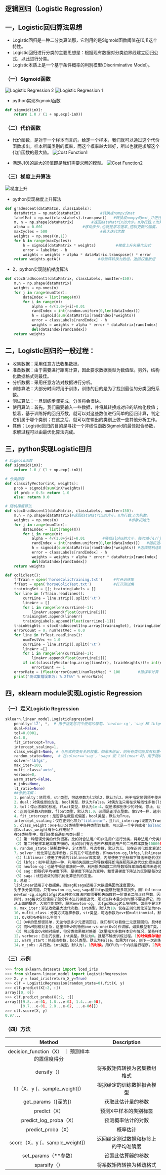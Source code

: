 ## 逻辑回归（Logistic Regression）
## 一，Logistic回归算法思想
* Logistic回归是一种二分类算法那，它利用的是Sigmoid函数阈值在[0,1]这个特性。
* Logistic回归进行分类的主要思想是：根据现有数据对分类边界线建立回归公式，以此进行分类。
* Logistic本质上是一个基于条件概率的判别模型(Discriminative Model)。

### （一）Sigmoid函数
![Logistic Regression 2](./imgs/LogisticRegression2.png)
![Logistic Regression 1](./imgs/LogisticRegression1.jpeg)
* python实现Sigmoid函数
~~~py
def sigmoid(inX):
    return 1.0 / (1 + np.exp(-inX))
~~~

### （二）代价函数
* 代价函数，是对于一个样本而言的。给定一个样本，我们就可以通过这个代价函数求出，样本所属类别的概率，而这个概率越大越好，所以也就是求解这个代价函数的最大值。
![Cost Function1](./imgs/CostFunction1.png)

* 满足J(θ)的最大的θ值即是我们需要求解的模型。
![Cost Function2](./imgs/CostFunction2.png)

### （三）梯度上升算法
![梯度上升](./imgs/梯度上升.png)
* python实现梯度上升算法
~~~py
def gradAscent(dataMatIn, classLabels):
    dataMatrix = np.mat(dataMatIn)         #转换成numpy的mat
    labelMat = np.mat(classLabels).transpose()   #转换成numpy的mat,并进行转置
    m, n = np.shape(dataMatrix)        #返回dataMatrix的大小。m为行数,n为列数。
    alpha = 0.001                  #移动步长,也就是学习速率,控制更新的幅度。
    maxCycles = 500                        #最大迭代次数
    weights = np.ones((n,1))
    for k in range(maxCycles):
        h = sigmoid(dataMatrix * weights)         #梯度上升矢量化公式
        error = labelMat - h
        weights = weights + alpha * dataMatrix.transpose() * error
    return weights.getA()                 #将矩阵转换为数组，返回权重数组
~~~
* 2，python实现随机梯度算法
~~~py
def stocGradAscent1(dataMatrix, classLabels, numIter=150):
	m,n = np.shape(dataMatrix)												#返回dataMatrix的大小。m为行数,n为列数。
	weights = np.ones(n)   													#参数初始化										#存储每次更新的回归系数
	for j in range(numIter):											
		dataIndex = list(range(m))
		for i in range(m):			
			alpha = 4/(1.0+j+i)+0.01   	 									#降低alpha的大小，每次减小1/(j+i)。
			randIndex = int(random.uniform(0,len(dataIndex)))				#随机选取样本
			h = sigmoid(sum(dataMatrix[randIndex]*weights))					#选择随机选取的一个样本，计算h
			error = classLabels[randIndex] - h 								#计算误差
			weights = weights + alpha * error * dataMatrix[randIndex]   	#更新回归系数
			del(dataIndex[randIndex]) 										#删除已经使用的样本
	return weights 															#返回
~~~

## 二，Logistic回归的一般过程：
* 收集数据：采用任意方法收集数据。
* 准备数据：由于需要进行距离计算，因此要求数据类型为数值型。另外，结构化数据格式则最佳。
* 分析数据：采用任意方法对数据进行分析。
* 训练算法：大部分时间将用于训练，训练的目的是为了找到最佳的分类回归系数。
* 测试算法：一旦训练步骤完成，分类将会很快。
* 使用算法：首先，我们需要输入一些数据，并将其转换成对应的结构化数值；接着，基于训练好的回归系数，就可以对这些数值进行简单的回归计算，判定它们属于哪个类别；在这之后，就可以在输出的类别上做一些其他分析工作。
* 其他：Logistic回归的目的是寻找一个非线性函数Sigmoid的最佳拟合参数，求解过程可以由最优化算法完成。

## 三，python实现Logistic回归
~~~py
# Sigmoid函数
def sigmoid(inX):
	return 1.0 / (1 + np.exp(-inX))

# 分类函数
def classifyVector(inX, weights):
    prob = sigmoid(sum(inX*weights))
    if prob > 0.5: return 1.0
    else: return 0.0

# 随机梯度算法
def stocGradAscent1(dataMatrix, classLabels, numIter=150):
	m,n = np.shape(dataMatrix)#返回dataMatrix的大小。m为行数,n为列数。
	weights = np.ones(n)   								#参数初始化										#存储每次更新的回归系数
	for j in range(numIter):											
		dataIndex = list(range(m))
		for i in range(m):			
			alpha = 4/(1.0+j+i)+0.01   	 	#降低alpha的大小，每次减小1/(j+i)。
			randIndex = int(random.uniform(0,len(dataIndex)))	#随机选取样本
			h = sigmoid(sum(dataMatrix[randIndex]*weights))	#选择随机选取的一个样本，计算h
			error = classLabels[randIndex] - h 								#计算误差
			weights = weights + alpha * error * dataMatrix[randIndex]   	#更新回归系数
			del(dataIndex[randIndex]) 										#删除已经使用的样本
	return weights 	

def colicTest():
	frTrain = open('horseColicTraining.txt')	 #打开训练集
	frTest = open('horseColicTest.txt')			 #打开测试集
	trainingSet = []; trainingLabels = []
	for line in frTrain.readlines():
		currLine = line.strip().split('\t')
		lineArr = []
		for i in range(len(currLine)-1):
			lineArr.append(float(currLine[i]))
		trainingSet.append(lineArr)
		trainingLabels.append(float(currLine[-1]))
	trainWeights = stocGradAscent1(np.array(trainingSet), trainingLabels, 500)	#使用改进的随即上升梯度训练
	errorCount = 0; numTestVec = 0.0
	for line in frTest.readlines():
		numTestVec += 1.0
		currLine = line.strip().split('\t')
		lineArr =[]
		for i in range(len(currLine)-1):
			lineArr.append(float(currLine[i]))
		if int(classifyVector(np.array(lineArr), trainWeights))!= int(currLine[-1]):
			errorCount += 1
	errorRate = (float(errorCount)/numTestVec) * 100 		#错误率计算
	print("测试集错误率为: %.2f%%" % errorRate)
~~~

## 四，sklearn module实现Logistic Regression
### （一）定义Logistic Regression
~~~py
sklearn.linear_model.LogisticRegression(
    penalty='l2', *,  # 用于指定惩罚中使用的规范。'newton-cg'，'sag'和'lbfgs'求解器仅支持l2罚分。仅“saga”求解器支持，“elasticnet”。如果为“none”（liblinear求解器不支持），则不应用任何正则化。
    dual=False, 
    tol=0.0001, 
    C=1.0, 
    fit_intercept=True, 
    intercept_scaling=1, 
    class_weight=None, # 与形式的类有关的权重。如果未给出，则所有类均应具有权重一。
    random_state=None,  # 在solver=='sag'，'saga'或'liblinear'时，用于随机整理数据
    solver='lbfgs', 
    max_iter=100, 
    multi_class='auto', 
    verbose=0, 
    warm_start=False, 
    n_jobs=None, 
    l1_ratio=None)
    ##参数详解：
    1，penalty：惩罚项，str类型，可选参数为l1和l2，默认为l2。用于指定惩罚项中使用的规范。newton-cg、sag和lbfgs求解算法只支持L2规范。L1G规范假设的是模型的参数满足拉普拉斯分布，L2假设的模型参数满足高斯分布，所谓的范式就是加上对参数的约束，使得模型更不会过拟合(overfit)，但是如果要说是不是加了约束就会好，这个没有人能回答，只能说，加约束的情况下，理论上应该可以获得泛化能力更强的结果。
    2，dual：对偶或原始方法，bool类型，默认为False。对偶方法只用在求解线性多核(liblinear)的L2惩罚项上。当样本数量>样本特征的时候，dual通常设置为False。
    3，tol：停止求解的标准，float类型，默认为1e-4。就是求解到多少的时候，停止，认为已经求出最优解。
    c：正则化系数λ的倒数，float类型，默认为1.0。必须是正浮点型数。像SVM一样，越小的数值表示越强的正则化。
    4，fit_intercept：是否存在截距或偏差，bool类型，默认为True。
    intercept_scaling：仅在正则化项为"liblinear"，且fit_intercept设置为True时有用。float类型，默认为1。
    5，class_weight：用于标示分类模型中各种类型的权重，可以是一个字典或者'balanced'字符串，默认为不输入，也就是不考虑权重，即为None。如果选择输入的话，可以选择balanced让类库自己计算类型权重，或者自己输入各个类型的权重。举个例子，比如对于0,1的二元模型，我们可以定义class_weight={0:0.9,1:0.1}，这样类型0的权重为90%，而类型1的权重为10%。如果class_weight选择balanced，那么类库会根据训练样本量来计算权重。某种类型样本量越多，则权重越低，样本量越少，则权重越高。当class_weight为balanced时，类权重计算方法如下：n_samples / (n_classes * np.bincount(y))。n_samples为样本数，n_classes为类别数量，np.bincount(y)会输出每个类的样本数，例如y=[1,0,0,1,1],则np.bincount(y)=[2,3]。
    那么class_weight有什么作用呢？
    在分类模型中，我们经常会遇到两类问题：
    （1）第一种是误分类的代价很高。比如对合法用户和非法用户进行分类，将非法用户分类为合法用户的代价很高，我们宁愿将合法用户分类为非法用户，这时可以人工再甄别，但是却不愿将非法用户分类为合法用户。这时，我们可以适当提高非法用户的权重。
    （2）第二种是样本是高度失衡的，比如我们有合法用户和非法用户的二元样本数据10000条，里面合法用户有9995条，非法用户只有5条，如果我们不考虑权重，则我们可以将所有的测试集都预测为合法用户，这样预测准确率理论上有99.95%，但是却没有任何意义。这时，我们可以选择balanced，让类库自动提高非法用户样本的权重。提高了某种分类的权重，相比不考虑权重，会有更多的样本分类划分到高权重的类别，从而可以解决上面两类问题。
    6，random_state：随机数种子，int类型，可选参数，默认为无，仅在正则化优化算法为sag,liblinear时有用。
    7，solver：优化算法选择参数，只有五个可选参数，即newton-cg,lbfgs,liblinear,sag,saga。默认为liblinear。solver参数决定了我们对逻辑回归损失函数的优化方法，有四种算法可以选择，分别是：
    （1）liblinear：使用了开源的liblinear库实现，内部使用了坐标轴下降法来迭代优化损失函数。
    （2）lbfgs：拟牛顿法的一种，利用损失函数二阶导数矩阵即海森矩阵来迭代优化损失函数。
    （3）newton-cg：也是牛顿法家族的一种，利用损失函数二阶导数矩阵即海森矩阵来迭代优化损失函数。
    （4）sag：即随机平均梯度下降，是梯度下降法的变种，和普通梯度下降法的区别是每次迭代仅仅用一部分的样本来计算梯度，适合于样本数据多的时候。
    （5）saga：线性收敛的随机优化算法的的变重。
    8，总结：
    liblinear适用于小数据集，而sag和saga适用于大数据集因为速度更快。
    对于多分类问题，只有newton-cg,sag,saga和lbfgs能够处理多项损失，而liblinear受限于一对剩余(OvR)。啥意思，就是用liblinear的时候，如果是多分类问题，得先把一种类别作为一个类别，剩余的所有类别作为另外一个类别。一次类推，遍历所有类别，进行分类。
    newton-cg,sag和lbfgs这三种优化算法时都需要损失函数的一阶或者二阶连续导数，因此不能用于没有连续导数的L1正则化，只能用于L2正则化。而liblinear和saga通吃L1正则化和L2正则化。
    同时，sag每次仅仅使用了部分样本进行梯度迭代，所以当样本量少的时候不要选择它，而如果样本量非常大，比如大于10万，sag是第一选择。但是sag不能用于L1正则化，所以当你有大量的样本，又需要L1正则化的话就要自己做取舍了。要么通过对样本采样来降低样本量，要么回到L2正则化。
    从上面的描述，大家可能觉得，既然newton-cg, lbfgs和sag这么多限制，如果不是大样本，我们选择liblinear不就行了嘛！错，因为liblinear也有自己的弱点！我们知道，逻辑回归有二元逻辑回归和多元逻辑回归。对于多元逻辑回归常见的有one-vs-rest(OvR)和many-vs-many(MvM)两种。而MvM一般比OvR分类相对准确一些。郁闷的是liblinear只支持OvR，不支持MvM，这样如果我们需要相对精确的多元逻辑回归时，就不能选择liblinear了。也意味着如果我们需要相对精确的多元逻辑回归不能使用L1正则化了。
    9，max_iter：算法收敛最大迭代次数，int类型，默认为10。仅在正则化优化算法为newton-cg, sag和lbfgs才有用，算法收敛的最大迭代次数。
    10，multi_class：分类方式选择参数，str类型，可选参数为ovr和multinomial，默认为ovr。ovr即前面提到的one-vs-rest(OvR)，而multinomial即前面提到的many-vs-many(MvM)。如果是二元逻辑回归，ovr和multinomial并没有任何区别，区别主要在多元逻辑回归上。
    11，OvR和MvM有什么不同？
    （1）OvR的思想很简单，无论你是多少元逻辑回归，我们都可以看做二元逻辑回归。具体做法是，对于第K类的分类决策，我们把所有第K类的样本作为正例，除了第K类样本以外的所有样本都作为负例，然后在上面做二元逻辑回归，得到第K类的分类模型。其他类的分类模型获得以此类推。
    （2）而MvM则相对复杂，这里举MvM的特例one-vs-one(OvO)作讲解。如果模型有T类，我们每次在所有的T类样本里面选择两类样本出来，不妨记为T1类和T2类，把所有的输出为T1和T2的样本放在一起，把T1作为正例，T2作为负例，进行二元逻辑回归，得到模型参数。我们一共需要T(T-1)/2次分类。
    （3）可以看出OvR相对简单，但分类效果相对略差（这里指大多数样本分布情况，某些样本分布下OvR可能更好）。而MvM分类相对精确，但是分类速度没有OvR快。如果选择了ovr，则4种损失函数的优化方法liblinear，newton-cg,lbfgs和sag都可以选择。但是如果选择了multinomial,则只能选择newton-cg, lbfgs和sag了。
    12，verbose：日志冗长度，int类型。默认为0。就是不输出训练过程，1的时候偶尔输出结果，大于1，对于每个子模型都输出。
    13，warm_start：热启动参数，bool类型。默认为False。如果为True，则下一次训练是以追加树的形式进行（重新使用上一次的调用作为初始化）。
    14，n_jobs：并行数。int类型，默认为1。1的时候，用CPU的一个内核运行程序，2的时候，用CPU的2个内核运行程序。为-1的时候，用所有CPU的内核运行程序。
~~~
### （三）示例
~~~py
>>> from sklearn.datasets import load_iris
>>> from sklearn.linear_model import LogisticRegression
>>> X, y = load_iris(return_X_y=True)
>>> clf = LogisticRegression(random_state=0).fit(X, y)
>>> clf.predict(X[:2, :])
array([0, 0])
>>> clf.predict_proba(X[:2, :])
array([[9.8...e-01, 1.8...e-02, 1.4...e-08],
       [9.7...e-01, 2.8...e-02, ...e-08]])
>>> clf.score(X, y)
0.97...
~~~
### （四）方法
| Method |  Description  |
|:------:|:-------------:|
|decision_function（X） ｜ 预测样本的置信度得分|
|densify（）|将系数矩阵转换为密集数组格式|
|fit（X，y [，sample_weight]）|根据给定的训练数据拟合模型|
|get_params（[深的]）|获取此估计量的参数|
|predict（X）| 预测X中样本的类别标签|
|predict_log_proba（X）|预测概率估计的对数|
|predict_proba（X）| 概率估计|
|score（X，y [，sample_weight]）| 返回给定测试数据和标签上的平均准确度|
|set_params（**参数）| 设置此估算器的参数|
|sparsify（） | 将系数矩阵转换为稀疏格式|